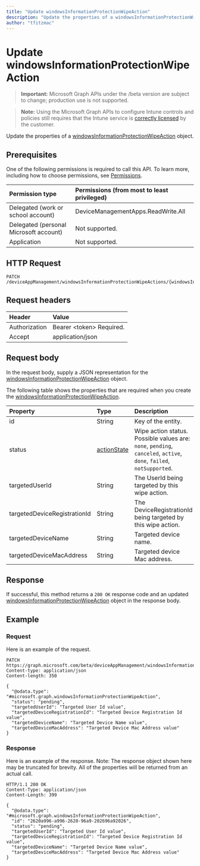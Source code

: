 ```yaml
---
title: "Update windowsInformationProtectionWipeAction"
description: "Update the properties of a windowsInformationProtectionWipeAction object."
author: "tfitzmac"
---
```


# Update windowsInformationProtectionWipeAction

> **Important:** Microsoft Graph APIs under the /beta version are subject to change; production use is not supported.

> **Note:** Using the Microsoft Graph APIs to configure Intune controls and policies still requires that the Intune service is [correctly licensed](https://go.microsoft.com/fwlink/?linkid=839381) by the customer.

Update the properties of a [windowsInformationProtectionWipeAction](../resources/intune-mam-windowsinformationprotectionwipeaction.md) object.

## Prerequisites
One of the following permissions is required to call this API. To learn more, including how to choose permissions, see [Permissions](../../../concepts/permissions-reference.md).

|Permission type|Permissions (from most to least privileged)|
|:---|:---|
|Delegated (work or school account)|DeviceManagementApps.ReadWrite.All|
|Delegated (personal Microsoft account)|Not supported.|
|Application|Not supported.|

## HTTP Request
<!-- {
  "blockType": "ignored"
}
-->
``` http
PATCH /deviceAppManagement/windowsInformationProtectionWipeActions/{windowsInformationProtectionWipeActionId}
```

## Request headers
|Header|Value|
|:---|:---|
|Authorization|Bearer &lt;token&gt; Required.|
|Accept|application/json|

## Request body
In the request body, supply a JSON representation for the [windowsInformationProtectionWipeAction](../resources/intune-mam-windowsinformationprotectionwipeaction.md) object.

The following table shows the properties that are required when you create the [windowsInformationProtectionWipeAction](../resources/intune-mam-windowsinformationprotectionwipeaction.md).

|Property|Type|Description|
|:---|:---|:---|
|id|String|Key of the entity.|
|status|[actionState](../resources/intune-shared-actionstate.md)|Wipe action status. Possible values are: `none`, `pending`, `canceled`, `active`, `done`, `failed`, `notSupported`.|
|targetedUserId|String|The UserId being targeted by this wipe action.|
|targetedDeviceRegistrationId|String|The DeviceRegistrationId being targeted by this wipe action.|
|targetedDeviceName|String|Targeted device name.|
|targetedDeviceMacAddress|String|Targeted device Mac address.|



## Response
If successful, this method returns a `200 OK` response code and an updated [windowsInformationProtectionWipeAction](../resources/intune-mam-windowsinformationprotectionwipeaction.md) object in the response body.

## Example

### Request
Here is an example of the request.
``` http
PATCH https://graph.microsoft.com/beta/deviceAppManagement/windowsInformationProtectionWipeActions/{windowsInformationProtectionWipeActionId}
Content-type: application/json
Content-length: 350

{
  "@odata.type": "#microsoft.graph.windowsInformationProtectionWipeAction",
  "status": "pending",
  "targetedUserId": "Targeted User Id value",
  "targetedDeviceRegistrationId": "Targeted Device Registration Id value",
  "targetedDeviceName": "Targeted Device Name value",
  "targetedDeviceMacAddress": "Targeted Device Mac Address value"
}
```

### Response
Here is an example of the response. Note: The response object shown here may be truncated for brevity. All of the properties will be returned from an actual call.
``` http
HTTP/1.1 200 OK
Content-Type: application/json
Content-Length: 399

{
  "@odata.type": "#microsoft.graph.windowsInformationProtectionWipeAction",
  "id": "2620a996-a996-2620-96a9-202696a92026",
  "status": "pending",
  "targetedUserId": "Targeted User Id value",
  "targetedDeviceRegistrationId": "Targeted Device Registration Id value",
  "targetedDeviceName": "Targeted Device Name value",
  "targetedDeviceMacAddress": "Targeted Device Mac Address value"
}
```



